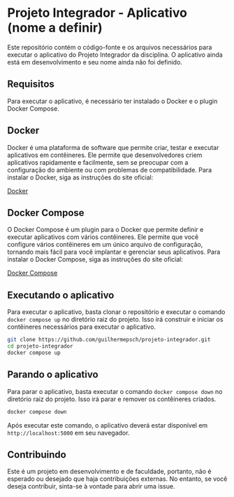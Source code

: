 # Projeto Integrador - Aplicativo (nome a definir)

Este repositório contém o código-fonte e os arquivos necessários para executar o aplicativo do Projeto Integrador da disciplina. O aplicativo ainda está em desenvolvimento e seu nome ainda não foi definido.

## Requisitos

Para executar o aplicativo, é necessário ter instalado o Docker e o plugin Docker Compose.

## Docker

Docker é uma plataforma de software que permite criar, testar e executar aplicativos em contêineres. Ele permite que desenvolvedores criem aplicativos rapidamente e facilmente, sem se preocupar com a configuração do ambiente ou com problemas de compatibilidade. Para instalar o Docker, siga as instruções do site oficial:

[Docker](https://docs.docker.com/engine/install/)

## Docker Compose

O Docker Compose é um plugin para o Docker que permite definir e executar aplicativos com vários contêineres. Ele permite que você configure vários contêineres em um único arquivo de configuração, tornando mais fácil para você implantar e gerenciar seus aplicativos. Para instalar o Docker Compose, siga as instruções do site oficial:

[Docker Compose](https://docs.docker.com/compose/install/)

## Executando o aplicativo

Para executar o aplicativo, basta clonar o repositório e executar o comando `docker compose up` no diretório raiz do projeto. Isso irá construir e iniciar os contêineres necessários para executar o aplicativo.

```bash
git clone https://github.com/guilhermepsch/projeto-integrador.git
cd projeto-integrador
docker compose up
```

## Parando o aplicativo

Para parar o aplicativo, basta executar o comando `docker compose down` no diretório raiz do projeto. Isso irá parar e remover os contêineres criados.

```bash
docker compose down
```

Após executar este comando, o aplicativo deverá estar disponível em `http://localhost:5000` em seu navegador.

## Contribuindo

Este é um projeto em desenvolvimento e de faculdade, portanto, não é esperado ou desejado que haja contribuições externas. No entanto, se você deseja contribuir, sinta-se à vontade para abrir uma issue.
